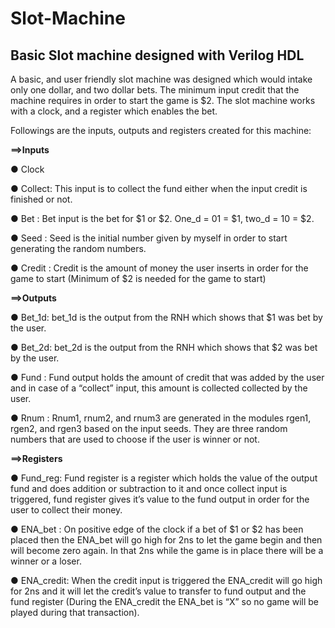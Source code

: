 # Slot-Machine
Basic Slot machine designed with Verilog HDL
---------------------------------------------
A basic, and user friendly slot machine was designed which would intake only one dollar, and
two dollar bets. The minimum input credit that the machine requires in order to start the game is
$2. The slot machine works with a clock, and a register which enables the bet. 

Followings are the inputs, outputs and registers created for this machine: 

**==>Inputs**

● Clock

● Collect: This input is to collect the fund either when the input credit is finished or not.

● Bet    : Bet input is the bet for $1 or $2. One_d = 01 = $1, two_d = 10 = $2.

● Seed   : Seed is the initial number given by myself in order to start generating the random numbers.

● Credit : Credit is the amount of money the user inserts in order for the game to start (Minimum of $2 is needed for the game to start)

**==>Outputs**

● Bet_1d: bet_1d is the output from the RNH which shows that $1 was bet by the user.

● Bet_2d: bet_2d is the output from the RNH which shows that $2 was bet by the user.

● Fund  : Fund output holds the amount of credit that was added by the user and in case of a “collect” input, this amount is collected collected by the user.

● Rnum  : Rnum1, rnum2, and rnum3 are generated in the modules rgen1, rgen2, and rgen3 based on the input seeds. They are three random numbers that are used to choose           if the user is winner or not. 

**==>Registers**

● Fund_reg: Fund register is a register which holds the value of the output fund and does addition or subtraction to it and once collect input is triggered, fund                     register gives it’s value to the fund output in order for the user to collect their money.

● ENA_bet : On positive edge of the clock if a bet of $1 or $2 has been placed then the ENA_bet will go high for 2ns to let the game begin and then will become zero                 again. In that 2ns while the game is in place there will be a winner or a loser.

● ENA_credit: When the credit input is triggered the ENA_credit will go high for 2ns and it will let the credit’s value to transfer to fund output and the fund                       register (During the ENA_credit the ENA_bet is “X” so no game will be played during that transaction). 

